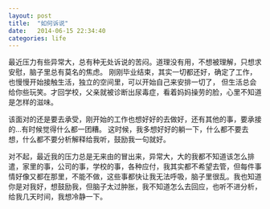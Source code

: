 ```yaml
---
layout: post
title:  "如何诉说"
date:   2014-06-15 22:34:40
categories: life
---
```


最近压力有些异常大，总有种无处诉说的苦闷。道理没有用，不想被理解，只想求安慰，脑子里总有莫名的焦虑。
刚刚毕业结束，其实一切都还好，确定了工作，也慢慢开始接触生活，独立的空间里，可以开始自己来安排一切了，
但生活总会给你些玩笑。才回学校，父亲就被诊断出尿毒症，看着妈妈操劳的脸，心里不知道是怎样的滋味。

该面对的还是要去承受，刚开始的工作也想好好的去做好，还有其他的事，要承接的...有时候觉得什么都一团糟。
这时候，我多想好好的躺一下，什么都不要去想，什么都不要分析解释给我听，鼓励我一句就好。

对不起，最近我的压力总是无来由的冒出来，异常大，大的我都不知道该怎么排遣，家里的事，公司的事，学校的事，各种应付，我其实都不希望去管，但每件事情好像又都在那里，不能不做，这些事都快让我无法呼吸，脑子里很乱。我也知道你是对我好，想鼓励我，但脑子太过肿胀，我不知道怎么去回应，也听不进分析，给我几天时间，我想冷静一下。